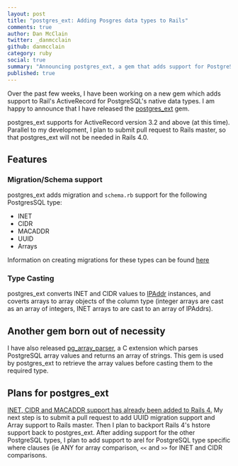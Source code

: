 ```yaml
---
layout: post
title: "postgres_ext: Adding Posgres data types to Rails"
comments: true
author: Dan McClain
twitter: _danmcclain
github: danmcclain
category: ruby
social: true
summary: "Announcing postgres_ext, a gem that adds support for PostgreSQL data types to ActiveRecord"
published: true
---
```


Over the past few weeks, I have been working on a new gem which adds
support to Rail's ActiveRecord for PostgreSQL's native data types. I am
happy to announce that I have released the
[postgres\_ext](https://github.com/dockyard/postgres_ext) gem.

postgres\_ext supports for ActiveRecord version 3.2 and above (at this
time). Parallel to my development, I plan to submit pull request to
Rails master, so that postgres\_ext will not be needed in Rails 4.0.

## Features

### Migration/Schema support

postgres\_ext adds migration and `schema.rb` support for the following
PostgresSQL type:

 * INET
 * CIDR
 * MACADDR
 * UUID
 * Arrays

Information on creating migrations for these types can be found
[here](https://github.com/dockyard/postgres_ext#migrationschemarb-support)

### Type Casting

postgres\_ext converts INET and CIDR values to
[IPAddr](http://www.ruby-doc.org/stdlib-1.9.3/libdoc/ipaddr/rdoc/IPAddr.html) instances,
 and coverts arrays to array objects of the column type (integer arrays
are cast as an array of integers, INET arrays to are cast to an array of
IPAddrs).

## Another gem born out of necessity
I have also released
[pg\_array\_parser](https://github.com/dockyard/pg_array_parser), a C
extension which parses PostgreSQL array values and returns an array of
strings.  This gem is used by postgres\_ext to retrieve the array values
before casting them to the required type.

## Plans for postgres\_ext

[INET, CIDR and MACADDR support has already been added to Rails 4.](http://reefpoints.dockyard.com/ruby/2012/05/18/rails-4-sneak-peek-expanded-activerecord-support-for-postgresql-datatype.html)
My next step is to submit a pull request to add UUID migration support
and Array support to Rails master.  Then I plan to backport Rails 4's
hstore support back to postgres\_ext. After adding support for the other
PostgreSQL types, I plan to add support to arel for PostgreSQL type
specific where clauses (ie ANY for array comparison, `<<` and `>>` for
INET and CIDR comparisons. 
